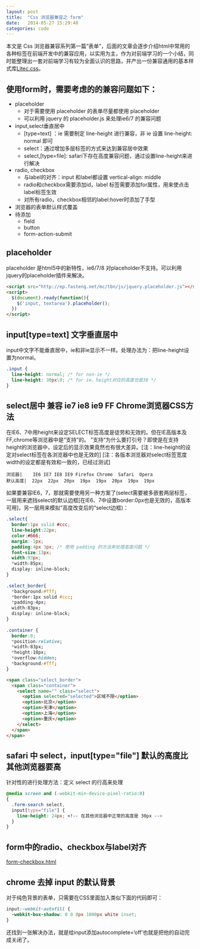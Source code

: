 ```yaml
---
layout: post
title:  "Css 浏览器兼容之 form"
date:   2014-05-27 15:29:40
categories: code
---
```


本文是 Css 浏览器兼容系列第一篇“表单”，后面的文章会逐步介绍html中常用的各种标签在前端开发中的兼容应用，以实用为主，作为对前端学习的一个小结，同时能整理出一套对前端学习有较为全面认识的思路，并产出一份兼容通用的基本样式库[Litec.css](/css/litec.css)。

使用form时，需要考虑的的兼容问题如下：
-------------------------------------
- placeholder
  - 对于需要使用 placeholder 的表单尽量都使用 placeholder
  - 可以利用 jquery 的 placeholder.js 来处理ie6/7 的兼容问题
- input,select垂直居中
  - [type=text] ：ie 需要制定 line-height 进行兼容，非 ie 设置 line-height: normal 即可
  - select：通过增加多层标签的方式来达到兼容居中效果
  - select,[type=file]: safari下存在高度兼容问题，通过设置line-height来进行解决
- radio, checkbox
  - 与label的对齐：input 和label都设置 vertical-align: middle
  - radio和checkbox需要添加id，label 标签需要添加for属性，用来使点击label标签生效
  - 对所有radio，checkbox相邻的label:hover时添加了手型
- 浏览器的表单默认样式覆盖
- 待添加
  - field
  - button
  - form-action-submit


placeholder
-----------
placeholder 是html5中的新特性，ie6/7/8 对placeholder不支持。可以利用jquery的placeholder插件来解决。

```html
<script src="http://ep.fasteng.net/mc/tbn/js/jquery.placeholder.js"></script>
<script>
  $(document).ready(function(){
    $('input, textarea').placeholder(); 
  })
</script>
```

input[type=text] 文字垂直居中
-----------------------------
input中文字不能垂直居中，ie和非ie显示不一样。处理办法为：把line-height设置为normal。

```css
.input {
  line-height: normal; /* for non-ie */  
  line-height: 30px\9; /* for ie，height对应的高度也是30 */
}
````

select居中 兼容 ie7 ie8 ie9 FF Chrome浏览器CSS方法
----------------------------------------------------
在IE6、7中用height来设定SELECT标签高度是徒劳和无效的。但在IE高版本及FF,chrome等浏览器中是“支持"的。
”支持“为什么要打引号？即使是在支持height的浏览器中，设定后的显示效果竟然也有很大差异。[注：line-height的设定对select标签在各浏览器中也是无效的]
[注：各版本浏览器对select标签宽度width的设定都是有效和一致的，已经过测试]


```
浏览器|    IE6 IE7 IE8 IE9 Firefox Chrome  Safari  Opera
默认高度|  22px  22px  20px  19px  19px  20px  19px  19px
```

如果要兼容IE6，7，那就需要使用另一种方案了(select需要被多嵌套两层标签，一层用来遮挡select的默认边框[在IE6、7中设置border:0px也是无效的，高版本可用]，另一层用来模拟”高度改变后的“select边框)：

```css
.select{
  border:1px solid #ccc;
  line-height:22px;
  color:#666;
  margin:-1px;
  padding:4px 3px; /* 使用 padding 的方法来处理高度问题 */
  font-size:13px;
  width:93px;
  *width:85px;
  display: inline-block;
}
 
.select_border{
  *background:#fff;
  *border:1px solid #ccc;
  *padding:4px;
  width:83px;
  display: inline-block;
}
 
.container {
  border:0;
  *position:relative;
  *width:83px;
  *height:18px;
  *overflow:hidden;
  *background:#fff;
}
```

```html
<span class="select_border">
  <span class="container">
    <select name="" class="select">
      <option selected="selected">区域不限</option>
      <option>北京</option>
      <option>天津</option>
      <option>上海</option>
      <option>重庆</option>
    </select>
  </span>
</span>
```

safari 中 select，input[type="file"] 默认的高度比其他浏览器要高
-----------------------------------------------------------------
针对性的进行处理方法：定义 select 的行高来处理

```css
@media screen and (-webkit-min-device-pixel-ratio:0)
{
  .form-search select,
  input[type="file"] {
    line-height: 24px; <!-- 在其他浏览器中正常的高度是 30px -->
  }
}
```


form中的radio、checkbox与label对齐
------------------------------------
[form-checkbox.html](/blog/demo/form-checkbox.html)


chrome 去掉 input 的默认背景
----------------------------
对于纯色背景的表单，只需要在CSS里面加入类似下面的代码即可：

```css
input:-webkit-autofill {
  -webkit-box-shadow: 0 0 0px 1000px white inset;
}
```
还找到一张解决办法，就是给input添加autocomplete=‘off’也就是把他的自动完成关闭了。